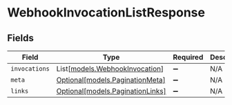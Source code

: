 # WebhookInvocationListResponse


## Fields

| Field                                                            | Type                                                             | Required                                                         | Description                                                      |
| ---------------------------------------------------------------- | ---------------------------------------------------------------- | ---------------------------------------------------------------- | ---------------------------------------------------------------- |
| `invocations`                                                    | List[[models.WebhookInvocation](../models/webhookinvocation.md)] | :heavy_minus_sign:                                               | N/A                                                              |
| `meta`                                                           | [Optional[models.PaginationMeta]](../models/paginationmeta.md)   | :heavy_minus_sign:                                               | N/A                                                              |
| `links`                                                          | [Optional[models.PaginationLinks]](../models/paginationlinks.md) | :heavy_minus_sign:                                               | N/A                                                              |